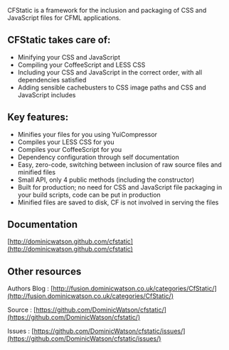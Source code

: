 CFStatic is a framework for the inclusion and packaging of CSS and JavaScript files for CFML
applications.

CFStatic takes care of:
-----------------------

* Minifying your CSS and JavaScript
* Compiling your CoffeeScript and LESS CSS
* Including your CSS and JavaScript in the correct order, with all dependencies satisfied
* Adding sensible cachebusters to CSS image paths and CSS and JavaScript includes

Key features:
-------------

* Minifies your files for you using YuiCompressor
* Compiles your LESS CSS for you
* Compiles your CoffeeScript for you
* Dependency configuration through self documentation
* Easy, zero-code, switching between inclusion of raw source files and minified files
* Small API, only 4 public methods (including the constructor)
* Built for production; no need for CSS and JavaScript file packaging in your build scripts,
  code can be put in production
* Minified files are saved to disk, CF is not involved in serving the files

Documentation
-------------

[http://dominicwatson.github.com/cfstatic](http://dominicwatson.github.com/cfstatic)

Other resources
---------------

Authors Blog : [http://fusion.dominicwatson.co.uk/categories/CfStatic/](http://fusion.dominicwatson.co.uk/categories/CfStatic/)

Source       : [https://github.com/DominicWatson/cfstatic/](https://github.com/DominicWatson/cfstatic/)

Issues       : [https://github.com/DominicWatson/cfstatic/issues/](https://github.com/DominicWatson/cfstatic/issues/)